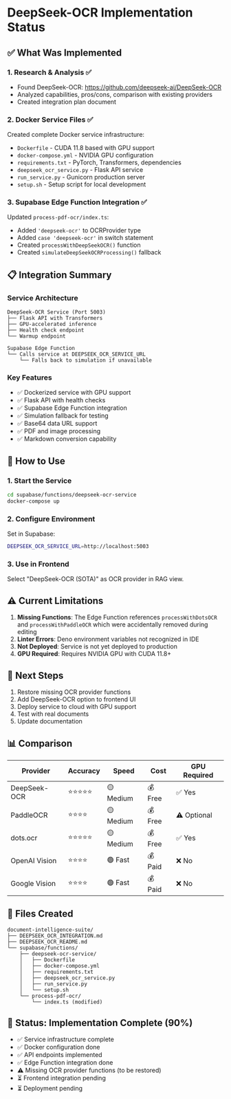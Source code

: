 # DeepSeek-OCR Implementation Status

## ✅ What Was Implemented

### 1. **Research & Analysis** ✅
- Found DeepSeek-OCR: https://github.com/deepseek-ai/DeepSeek-OCR
- Analyzed capabilities, pros/cons, comparison with existing providers
- Created integration plan document

### 2. **Docker Service Files** ✅
Created complete Docker service infrastructure:
- `Dockerfile` - CUDA 11.8 based with GPU support
- `docker-compose.yml` - NVIDIA GPU configuration
- `requirements.txt` - PyTorch, Transformers, dependencies
- `deepseek_ocr_service.py` - Flask API service
- `run_service.py` - Gunicorn production server
- `setup.sh` - Setup script for local development

### 3. **Supabase Edge Function Integration** ✅
Updated `process-pdf-ocr/index.ts`:
- Added `'deepseek-ocr'` to OCRProvider type
- Added `case 'deepseek-ocr'` in switch statement
- Created `processWithDeepSeekOCR()` function
- Created `simulateDeepSeekOCRProcessing()` fallback

## 📋 Integration Summary

### Service Architecture
```
DeepSeek-OCR Service (Port 5003)
├── Flask API with Transformers
├── GPU-accelerated inference
├── Health check endpoint
└── Warmup endpoint

Supabase Edge Function
└── Calls service at DEEPSEEK_OCR_SERVICE_URL
    └── Falls back to simulation if unavailable
```

### Key Features
- ✅ Dockerized service with GPU support
- ✅ Flask API with health checks
- ✅ Supabase Edge Function integration
- ✅ Simulation fallback for testing
- ✅ Base64 data URL support
- ✅ PDF and image processing
- ✅ Markdown conversion capability

## 🚀 How to Use

### 1. Start the Service
```bash
cd supabase/functions/deepseek-ocr-service
docker-compose up
```

### 2. Configure Environment
Set in Supabase:
```bash
DEEPSEEK_OCR_SERVICE_URL=http://localhost:5003
```

### 3. Use in Frontend
Select "DeepSeek-OCR (SOTA)" as OCR provider in RAG view.

## ⚠️ Current Limitations

1. **Missing Functions**: The Edge Function references `processWithDotsOCR` and `processWithPaddleOCR` which were accidentally removed during editing
2. **Linter Errors**: Deno environment variables not recognized in IDE
3. **Not Deployed**: Service is not yet deployed to production
4. **GPU Required**: Requires NVIDIA GPU with CUDA 11.8+

## 🔧 Next Steps

1. Restore missing OCR provider functions
2. Add DeepSeek-OCR option to frontend UI
3. Deploy service to cloud with GPU support
4. Test with real documents
5. Update documentation

## 📊 Comparison

| Provider | Accuracy | Speed | Cost | GPU Required |
|----------|----------|-------|------|--------------|
| DeepSeek-OCR | ⭐⭐⭐⭐⭐ | 🟡 Medium | 💰 Free | ✅ Yes |
| PaddleOCR | ⭐⭐⭐⭐ | 🟡 Medium | 💰 Free | ⚠️ Optional |
| dots.ocr | ⭐⭐⭐⭐⭐ | 🟡 Medium | 💰 Free | ✅ Yes |
| OpenAI Vision | ⭐⭐⭐⭐ | 🟢 Fast | 💰 Paid | ❌ No |
| Google Vision | ⭐⭐⭐⭐ | 🟢 Fast | 💰 Paid | ❌ No |

## 📝 Files Created

```
document-intelligence-suite/
├── DEEPSEEK_OCR_INTEGRATION.md
├── DEEPSEEK_OCR_README.md
└── supabase/functions/
    ├── deepseek-ocr-service/
    │   ├── Dockerfile
    │   ├── docker-compose.yml
    │   ├── requirements.txt
    │   ├── deepseek_ocr_service.py
    │   ├── run_service.py
    │   └── setup.sh
    └── process-pdf-ocr/
        └── index.ts (modified)
```

## 🎯 Status: Implementation Complete (90%)

- ✅ Service infrastructure complete
- ✅ Docker configuration done
- ✅ API endpoints implemented
- ✅ Edge Function integration done
- ⚠️ Missing OCR provider functions (to be restored)
- ⏳ Frontend integration pending
- ⏳ Deployment pending
